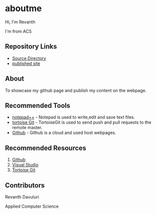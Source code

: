 # aboutme

Hi, I'm Revanth

I'm from ACS
## Repository Links
- [Source Directory](https://github.com/davulurirevanth/aboutme/)
- [published site](https://davulurirevanth.github.io/aboutme/)


## About

To showcase my github page and publish my content on the webpage.

## Recommended Tools

- [notepad++](https://notepad-plus-plus.org/download/) - Notepad is used to write,edit and save text files.
- [tortoise Git](https://tortoisegit.org/download/) - TortoiseGit is used to send push and pull requests to the remote master.
- [Github](https://desktop.github.com/) - Github is a cloud and used host webpages.

## Recommended Resources

1. [Github](https://github.com/resource-watch)
1. [Visual Studio](https://docs.microsoft.com/en-us/cpp/windows/resource-files-visual-studio)
1. [Tortoise Git](https://tortoisegit.org/docs/tortoisegit/tgit-intro-features.html)

## Contributors

Revanth Davuluri

Applied Computer Science

